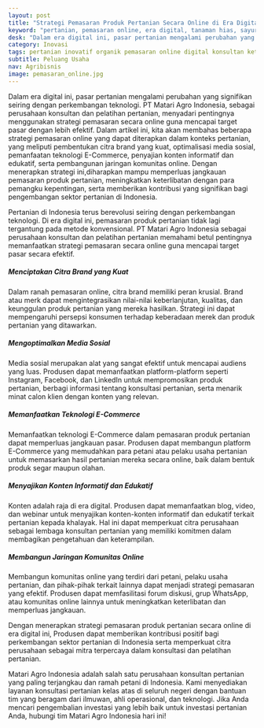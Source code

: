 ```yaml
---
layout: post
title: "Strategi Pemasaran Produk Pertanian Secara Online di Era Digital"
keyword: "pertanian, pemasaran online, era digital, tanaman hias, sayur organik, bibit tanaman, PT Matari Agro Indonesia"
desk: "Dalam era digital ini, pasar pertanian mengalami perubahan yang signifikan seiring dengan perkembangan teknologi"
category: Inovasi
tags: pertanian inovatif organik pemasaran online digital konsultan ketahanan pangan
subtitle: Peluang Usaha
nav: Agribisnis
image: pemasaran_online.jpg
---
```


Dalam era digital ini, pasar pertanian mengalami perubahan yang signifikan seiring dengan perkembangan teknologi. PT Matari Agro Indonesia, sebagai perusahaan konsultan dan pelatihan pertanian, menyadari pentingnya menggunakan strategi pemasaran secara online guna mencapai target pasar dengan lebih efektif. Dalam artikel ini, kita akan membahas beberapa strategi pemasaran online yang dapat diterapkan dalam konteks pertanian, yang meliputi pembentukan citra brand yang kuat, optimalisasi media sosial, pemanfaatan teknologi E-Commerce, penyajian konten informatif dan edukatif, serta pembangunan jaringan komunitas online. Dengan menerapkan strategi ini,diharapkan mampu memperluas jangkauan pemasaran produk pertanian, meningkatkan keterlibatan dengan para pemangku kepentingan, serta memberikan kontribusi yang signifikan bagi pengembangan sektor pertanian di Indonesia.

Pertanian di Indonesia terus berevolusi seiring dengan perkembangan teknologi. Di era digital ini, pemasaran produk pertanian tidak lagi tergantung pada metode konvensional. PT Matari Agro Indonesia sebagai perusahaan konsultan dan pelatihan pertanian memahami betul pentingnya memanfaatkan strategi pemasaran secara online guna mencapai target pasar secara efektif.

##### Menciptakan Citra Brand yang Kuat

Dalam ranah pemasaran online, citra brand memiliki peran krusial. Brand atau merk dapat mengintegrasikan nilai-nilai keberlanjutan, kualitas, dan keunggulan produk pertanian yang mereka hasilkan. Strategi ini dapat mempengaruhi persepsi konsumen terhadap keberadaan merek dan produk pertanian yang ditawarkan.

##### Mengoptimalkan Media Sosial

Media sosial merupakan alat yang sangat efektif untuk mencapai audiens yang luas. Produsen dapat memanfaatkan platform-platform seperti Instagram, Facebook, dan LinkedIn untuk mempromosikan produk pertanian, berbagi informasi tentang konsultasi pertanian, serta menarik minat calon klien dengan konten yang relevan.

##### Memanfaatkan Teknologi E-Commerce

Memanfaatkan teknologi E-Commerce dalam pemasaran produk pertanian dapat memperluas jangkauan pasar. Produsen dapat membangun platform E-Commerce yang memudahkan para petani atau pelaku usaha pertanian untuk memasarkan hasil pertanian mereka secara online, baik dalam bentuk produk segar maupun olahan.

##### Menyajikan Konten Informatif dan Edukatif

Konten adalah raja di era digital. Produsen dapat memanfaatkan blog, video, dan webinar untuk menyajikan konten-konten informatif dan edukatif terkait pertanian kepada khalayak. Hal ini dapat memperkuat citra perusahaan sebagai lembaga konsultan pertanian yang memiliki komitmen dalam membagikan pengetahuan dan keterampilan.

##### Membangun Jaringan Komunitas Online

Membangun komunitas online yang terdiri dari petani, pelaku usaha pertanian, dan pihak-pihak terkait lainnya dapat menjadi strategi pemasaran yang efektif. Produsen dapat memfasilitasi forum diskusi, grup WhatsApp, atau komunitas online lainnya untuk meningkatkan keterlibatan dan memperluas jangkauan.

Dengan menerapkan strategi pemasaran produk pertanian secara online di era digital ini, Produsen dapat memberikan kontribusi positif bagi perkembangan sektor pertanian di Indonesia serta memperkuat citra perusahaan sebagai mitra terpercaya dalam konsultasi dan pelatihan pertanian.


Matari Agro Indonesia adalah salah satu perusahaan konsultan pertanian yang paling terjangkau dan ramah petani di Indonesia. Kami menyediakan layanan konsultasi pertanian kelas atas di seluruh negeri dengan bantuan tim yang beragam dari ilmuwan, ahli operasional, dan teknologi. Jika Anda mencari pengembalian investasi yang lebih baik untuk investasi pertanian Anda, hubungi tim Matari Agro Indonesia hari ini!

